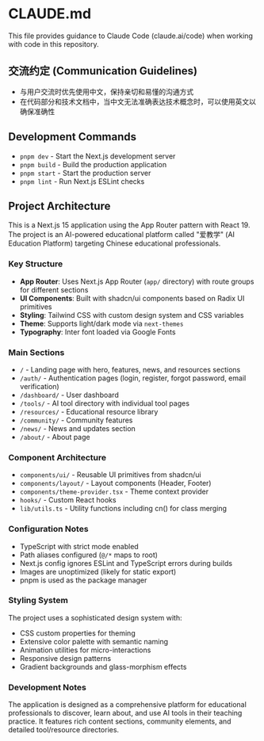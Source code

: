 # CLAUDE.md

This file provides guidance to Claude Code (claude.ai/code) when working with code in this repository.

## 交流约定 (Communication Guidelines)

- 与用户交流时优先使用中文，保持亲切和易懂的沟通方式
- 在代码部分和技术文档中，当中文无法准确表达技术概念时，可以使用英文以确保准确性

## Development Commands

- `pnpm dev` - Start the Next.js development server
- `pnpm build` - Build the production application
- `pnpm start` - Start the production server
- `pnpm lint` - Run Next.js ESLint checks

## Project Architecture

This is a Next.js 15 application using the App Router pattern with React 19. The project is an AI-powered educational platform called "爱教学" (AI Education Platform) targeting Chinese educational professionals.

### Key Structure

- **App Router**: Uses Next.js App Router (`app/` directory) with route groups for different sections
- **UI Components**: Built with shadcn/ui components based on Radix UI primitives
- **Styling**: Tailwind CSS with custom design system and CSS variables
- **Theme**: Supports light/dark mode via `next-themes`
- **Typography**: Inter font loaded via Google Fonts

### Main Sections

- `/` - Landing page with hero, features, news, and resources sections
- `/auth/` - Authentication pages (login, register, forgot password, email verification)
- `/dashboard/` - User dashboard
- `/tools/` - AI tool directory with individual tool pages
- `/resources/` - Educational resource library
- `/community/` - Community features
- `/news/` - News and updates section
- `/about/` - About page

### Component Architecture

- `components/ui/` - Reusable UI primitives from shadcn/ui
- `components/layout/` - Layout components (Header, Footer)
- `components/theme-provider.tsx` - Theme context provider
- `hooks/` - Custom React hooks
- `lib/utils.ts` - Utility functions including cn() for class merging

### Configuration Notes

- TypeScript with strict mode enabled
- Path aliases configured (`@/*` maps to root)
- Next.js config ignores ESLint and TypeScript errors during builds
- Images are unoptimized (likely for static export)
- pnpm is used as the package manager

### Styling System

The project uses a sophisticated design system with:
- CSS custom properties for theming
- Extensive color palette with semantic naming
- Animation utilities for micro-interactions
- Responsive design patterns
- Gradient backgrounds and glass-morphism effects

### Development Notes

The application is designed as a comprehensive platform for educational professionals to discover, learn about, and use AI tools in their teaching practice. It features rich content sections, community elements, and detailed tool/resource directories.